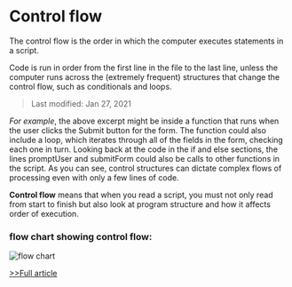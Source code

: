 # Control flow
The control flow is the order in which the computer executes statements in a script.

Code is run in order from the first line in the file to the last line, unless the computer runs across the (extremely frequent) structures that change the control flow, such as conditionals and loops. 
>Last modified: Jan 27, 2021

*For example*, the above excerpt might be inside a function that runs when the user clicks the Submit button for the form. The function could also include a loop, which iterates through all of the fields in the form, checking each one in turn. Looking back at the code in the if and else sections, the lines promptUser and submitForm could also be calls to other functions in the script. As you can see, control structures can dictate complex flows of processing even with only a few lines of code.

**Control flow** means that when you read a script, you must not only read from start to finish but also look at program structure and how it affects order of execution.

### flow chart showing control flow:
![ flow chart ](https://upload.wikimedia.org/wikipedia/commons/0/06/For-loop-diagram.png)

[>>Full article](https://developer.mozilla.org/en-US/docs/Glossary/Control_flow})
 
